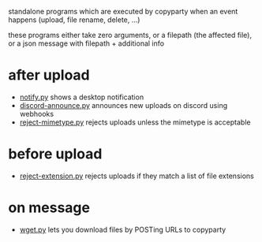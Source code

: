 standalone programs which are executed by copyparty when an event happens (upload, file rename, delete, ...)

these programs either take zero arguments, or a filepath (the affected file), or a json message with filepath + additional info


# after upload
* [notify.py](notify.py) shows a desktop notification
* [discord-announce.py](discord-announce.py) announces new uploads on discord using webhooks
* [reject-mimetype.py](reject-mimetype.py) rejects uploads unless the mimetype is acceptable


# before upload
* [reject-extension.py](reject-extension.py) rejects uploads if they match a list of file extensions


# on message
* [wget.py](wget.py) lets you download files by POSTing URLs to copyparty
